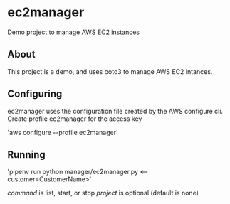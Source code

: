 # ec2manager

Demo project to manage AWS EC2 instances

## About

This project is a demo, and uses boto3 to manage AWS EC2 intances.

## Configuring

ec2manager uses the configuration file created by the AWS configure cli.
Create profile ec2manager for the access key

'aws configure --profile ec2manager'

## Running

'pipenv run python manager/ec2manager.py <command> <--customer=CustomerName>'

*command* is list, start, or stop
*project* is optional (default is none)


